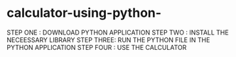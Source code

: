 # calculator-using-python-
STEP ONE : DOWNLOAD PYTHON APPLICATION 
STEP TWO : INSTALL THE NECEESSARY LIBRARY 
STEP THREE: RUN THE PYTHON FILE IN THE PYTHON APPLICATION 
STEP FOUR : USE THE CALCULATOR
